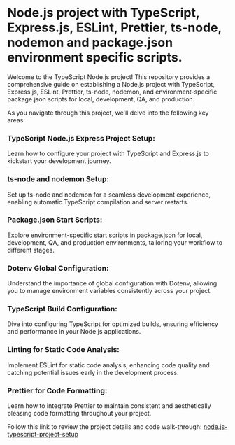 # Node.js project with TypeScript, Express.js, ESLint, Prettier, ts-node, nodemon and package.json environment specific scripts.

Welcome to the TypeScript Node.js project! This repository provides a comprehensive guide on establishing a Node.js project with TypeScript, Express.js, ESLint, Prettier, ts-node, nodemon, and environment-specific package.json scripts for local, development, QA, and production.

As you navigate through this project, we'll delve into the following key areas:

### TypeScript Node.js Express Project Setup:
Learn how to configure your project with TypeScript and Express.js to kickstart your development journey.

### ts-node and nodemon Setup:
Set up ts-node and nodemon for a seamless development experience, enabling automatic TypeScript compilation and server restarts.

### Package.json Start Scripts:
Explore environment-specific start scripts in package.json for local, development, QA, and production environments, tailoring your workflow to different stages.

### Dotenv Global Configuration:
Understand the importance of global configuration with Dotenv, allowing you to manage environment variables consistently across your project.

### TypeScript Build Configuration:
Dive into configuring TypeScript for optimized builds, ensuring efficiency and performance in your Node.js applications.

### Linting for Static Code Analysis:
Implement ESLint for static code analysis, enhancing code quality and catching potential issues early in the development process.

### Prettier for Code Formatting:
Learn how to integrate Prettier to maintain consistent and aesthetically pleasing code formatting throughout your project.

Follow this link to review the project details and code walk-through: [node.js-typescript-project-setup](https://shubhamsharmas.hashnode.dev/a-guide-on-setting-up-a-nodejs-project-with-typescript-expressjs-eslint-prettier-ts-node-nodemon-and-packagejson-environment-specific-scripts)
